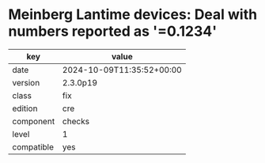 [//]: # (werk v2)
# Meinberg Lantime devices: Deal with numbers reported as '=0.1234'

key        | value
---------- | ---
date       | 2024-10-09T11:35:52+00:00
version    | 2.3.0p19
class      | fix
edition    | cre
component  | checks
level      | 1
compatible | yes


